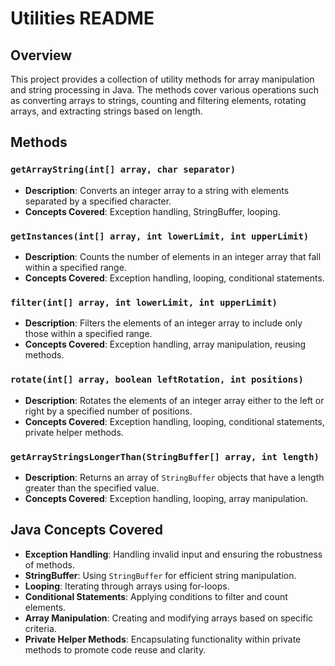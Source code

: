# Utilities README

## Overview

This project provides a collection of utility methods for array manipulation and string processing in Java. The methods cover various operations such as converting arrays to strings, counting and filtering elements, rotating arrays, and extracting strings based on length.

## Methods

### `getArrayString(int[] array, char separator)`

- **Description**: Converts an integer array to a string with elements separated by a specified character.
- **Concepts Covered**: Exception handling, StringBuffer, looping.

### `getInstances(int[] array, int lowerLimit, int upperLimit)`

- **Description**: Counts the number of elements in an integer array that fall within a specified range.
- **Concepts Covered**: Exception handling, looping, conditional statements.

### `filter(int[] array, int lowerLimit, int upperLimit)`

- **Description**: Filters the elements of an integer array to include only those within a specified range.
- **Concepts Covered**: Exception handling, array manipulation, reusing methods.

### `rotate(int[] array, boolean leftRotation, int positions)`

- **Description**: Rotates the elements of an integer array either to the left or right by a specified number of positions.
- **Concepts Covered**: Exception handling, looping, conditional statements, private helper methods.

### `getArrayStringsLongerThan(StringBuffer[] array, int length)`

- **Description**: Returns an array of `StringBuffer` objects that have a length greater than the specified value.
- **Concepts Covered**: Exception handling, looping, array manipulation.

## Java Concepts Covered

- **Exception Handling**: Handling invalid input and ensuring the robustness of methods.
- **StringBuffer**: Using `StringBuffer` for efficient string manipulation.
- **Looping**: Iterating through arrays using for-loops.
- **Conditional Statements**: Applying conditions to filter and count elements.
- **Array Manipulation**: Creating and modifying arrays based on specific criteria.
- **Private Helper Methods**: Encapsulating functionality within private methods to promote code reuse and clarity.
